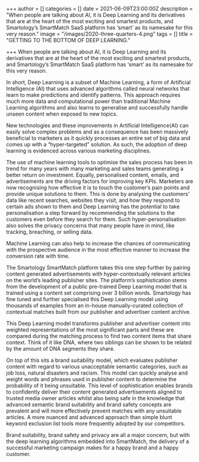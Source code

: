 +++
author = []
categories = []
date = 2021-06-09T23:00:00Z
description = "When people are talking about AI, it is Deep Learning and its derivatives that are at the heart of the most exciting and smartest products, and Smartology’s SmartMatch SaaS platform has ‘smart’ as its namesake for this very reason."
image = "/images/2020-three-quarters-4.png"
tags = []
title = "GETTING TO THE BOTTOM OF DEEP LEARNING."

+++
When people are talking about AI, it is Deep Learning and its derivatives that are at the heart of the most exciting and smartest products, and Smartology’s SmartMatch SaaS platform has ‘smart’ as its namesake for this very reason.

In short, Deep Learning is a subset of Machine Learning, a form of Artificial Intelligence (AI) that uses advanced algorithms called neural networks that learn to make predictions and identify patterns. This approach requires much more data and computational power than traditional Machine Learning algorithms and also learns to generalise and successfully handle unseen content when exposed to new topics.

New technologies and these improvements in Artificial Intelligence(AI) can easily solve complex problems and as a consequence has been massively beneficial to marketers as it quickly processes an entire set of big data and comes up with a “hyper-targeted” solution. As such, the adoption of deep learning is evidenced across various marketing disciplines.

The use of machine learning tools to optimise the sales process has been in trend for many years with many marketing and sales teams generating a better return on investment. Equally, personalised content, emails, and advertisements are the driving factors for improving key KPIs. Marketers are now recognising how effective it is to touch the customer’s pain points and provide unique solutions to them. This is done by analysing the customers’ data like recent searches, websites they visit, and how they respond to certain ads shown to them and Deep Learning has the potential to take personalisation a step forward by recommending the solutions to the customers even before they search for them. Such hyper-personalisation also solves the privacy concerns that many people have in mind, like tracking, breaching, or selling data.

Machine Learning can also help to increase the chances of communicating with the prospective audience in the most effective manner to increase the conversion rate with time.

The Smartology SmartMatch platform takes this one step further by pairing content generated advertisements with hyper-contextually relevant articles on the world’s leading publisher sites. The platform’s sophistication stems from the development of a public pre-trained Deep Learning model that is trained using a content set comprising over 3 billion words. Smartology has fine tuned and further specialised this Deep Learning model using thousands of examples from an in-house manually-curated collection of contextual matches built from our publisher and advertiser content archive.

This Deep Learning model transforms publisher and advertiser content into weighted representations of the most significant parts and these are compared during the matching process to find two content items that share context. Think of it like DNA, where two siblings can be shown to be related by the amount of DNA segments they share.

On top of this sits a brand suitability model, which evaluates publisher content with regard to various unacceptable semantic categories, such as job loss, natural disasters and racism. This model can quickly analyse and weight words and phrases used in publisher content to determine the probability of it being unsuitable. This level of sophistication enables brands to confidently deliver their content generated advertisements aligned to trusted media owner articles whilst also being safe in the knowledge that advanced semantic brand suitability and brand safety concepts are prevalent and will more effectively prevent matches with any unsuitable articles. A more nuanced and advanced approach than simple blunt keyword exclusion list tools more frequently adopted by our competitors.

Brand suitability, brand safety and privacy are all a major concern, but with the deep learning algorithms embedded into SmartMatch, the delivery of a successful marketing campaign makes for a happy brand and a happy customer.